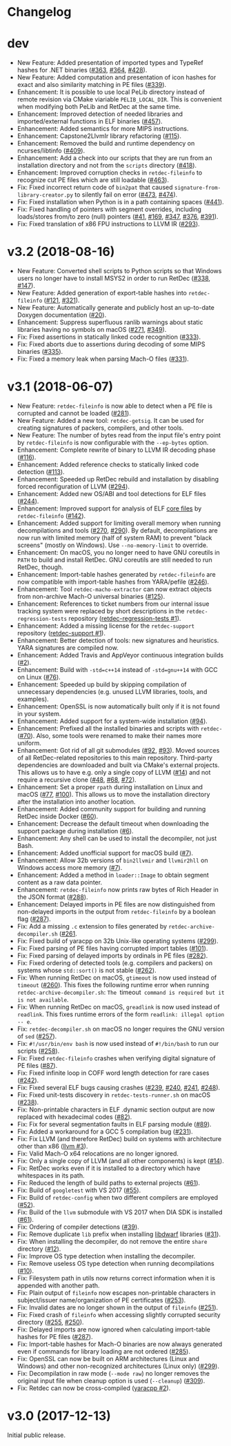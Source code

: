 # Changelog

# dev

* New Feature: Added presentation of imported types and TypeRef hashes for .NET binaries ([#363](https://github.com/avast-tl/retdec/issues/363), [#364](https://github.com/avast-tl/retdec/issues/364), [#428](https://github.com/avast-tl/retdec/issues/428)).
* New Feature: Added computation and presentation of icon hashes for exact and also similarity matching in PE files ([#339](https://github.com/avast-tl/retdec/issues/339)).
* Enhancement: It is possible to use local PeLib directory instead of remote revision via CMake viariable `PELIB_LOCAL_DIR`. This is convenient when modifying both PeLib and RetDec at the same time.
* Enhancement: Improved detection of needed libraries and imported/external functions in ELF binaries ([#457](https://github.com/avast-tl/retdec/issues/457)).
* Enhancement: Added semantics for more MIPS instructions.
* Enhancement: Capstone2LlvmIr library refactoring ([#115](https://github.com/avast-tl/retdec/issues/115)).
* Enhancement: Removed the build and runtime dependency on ncurses/libtinfo ([#409](https://github.com/avast-tl/retdec/pull/409)).
* Enhancement: Add a check into our scripts that they are run from an installation directory and not from the `scripts` directory ([#418](https://github.com/avast-tl/retdec/issues/418)).
* Enhancement: Improved corruption checks in `retdec-fileinfo` to recognize cut PE files which are still loadable ([#463](https://github.com/avast-tl/retdec/issues/463)).
* Fix: Fixed incorrect return code of `bin2pat` that caused `signature-from-library-creator.py` to silently fail on error ([#473](https://github.com/avast-tl/retdec/issues/473), [#474](https://github.com/avast-tl/retdec/pull/474)).
* Fix: Fixed installation when Python is in a path containing spaces ([#441](https://github.com/avast-tl/retdec/issues/441)).
* Fix: Fixed handling of pointers with segment overrides, including loads/stores from/to zero (null) pointers ([#41](https://github.com/avast-tl/retdec/issues/41), [#169](https://github.com/avast-tl/retdec/issues/169), [#347](https://github.com/avast-tl/retdec/issues/347), [#376](https://github.com/avast-tl/retdec/issues/376), [#391](https://github.com/avast-tl/retdec/pull/391)).
* Fix: Fixed translation of x86 FPU instructions to LLVM IR ([#293](https://github.com/avast-tl/retdec/issues/293)).

# v3.2 (2018-08-16)

* New Feature: Converted shell scripts to Python scripts so that Windows users no longer have to install MSYS2 in order to run RetDec ([#338](https://github.com/avast-tl/retdec/pull/338), [#147](https://github.com/avast-tl/retdec/issues/147)).
* New Feature: Added generation of export-table hashes into `retdec-fileinfo` ([#121](https://github.com/avast-tl/retdec/issues/121), [#321](https://github.com/avast-tl/retdec/pull/321)).
* New Feature: Automatically generate and publicly host an up-to-date Doxygen documentation ([#20](https://github.com/avast-tl/retdec/issues/20)).
* Enhancement: Suppress superfluous ranlib warnings about static libraries having no symbols on macOS ([#271](https://github.com/avast-tl/retdec/issues/271), [#349](https://github.com/avast-tl/retdec/pull/349)).
* Fix: Fixed assertions in statically linked code recognition ([#333](https://github.com/avast-tl/retdec/issues/333)).
* Fix: Fixed aborts due to assertions during decoding of some MIPS binaries ([#335](https://github.com/avast-tl/retdec/issues/335)).
* Fix: Fixed a memory leak when parsing Mach-O files ([#331](https://github.com/avast-tl/retdec/pull/331)).

# v3.1 (2018-06-07)

* New Feature: `retdec-fileinfo` is now able to detect when a PE file is corrupted and cannot be loaded ([#281](https://github.com/avast-tl/retdec/pull/281)).
* New Feature: Added a new tool: `retdec-getsig`. It can be used for creating signatures of packers, compilers, and other tools.
* New Feature: The number of bytes read from the input file's entry point by `retdec-fileinfo` is now configurable with the `--ep-bytes` option.
* Enhancement: Complete rewrite of binary to LLVM IR decoding phase ([#116](https://github.com/avast-tl/retdec/issues/116)).
* Enhancement: Added reference checks to statically linked code detection ([#113](https://github.com/avast-tl/retdec/issues/113)).
* Enhancement: Speeded up RetDec rebuild and installation by disabling forced reconfiguration of LLVM ([#294](https://github.com/avast-tl/retdec/pull/294)).
* Enhancement: Added new OS/ABI and tool detections for ELF files ([#244](https://github.com/avast-tl/retdec/issues/244)).
* Enhancement: Improved support for analysis of ELF [core files](http://www.gabriel.urdhr.fr/2015/05/29/core-file/) by `retdec-fileinfo` ([#142](https://github.com/avast-tl/retdec/issues/142)).
* Enhancement: Added support for limiting overall memory when running decompilations and tools ([#270](https://github.com/avast-tl/retdec/issues/270), [#290](https://github.com/avast-tl/retdec/issues/290)). By default, decompilations are now run with limited memory (half of system RAM) to prevent "black screens" (mostly on Windows). Use `--no-memory-limit` to override.
* Enhancement: On macOS, you no longer need to have GNU coreutils in `PATH` to build and install RetDec. GNU coreutils are still needed to run RetDec, though.
* Enhancement: Import-table hashes generated by `retdec-fileinfo` are now compatible with import-table hashes from YARA/pefile ([#246](https://github.com/avast-tl/retdec/issues/246)).
* Enhancement: Tool `retdec-macho-extractor` can now extract objects from non-archive Mach-O universal binaries ([#125](https://github.com/avast-tl/retdec/issues/125)).
* Enhancement: References to ticket numbers from our internal issue tracking system were replaced by short descriptions in the `retdec-regression-tests` repository ([retdec-regression-tests #1](https://github.com/avast-tl/retdec-regression-tests/issues/1)).
* Enhancement: Added a missing license for the `retdec-support` repository ([retdec-support #1](https://github.com/avast-tl/retdec-support/issues/1)).
* Enhancement: Better detection of tools: new signatures and heuristics. YARA signatures are compiled now.
* Enhancement: Added Travis and AppVeyor continuous integration builds ([#2](https://github.com/avast-tl/retdec/issues/2)).
* Enhancement: Build with `-std=c++14` instead of `-std=gnu++14` with GCC on Linux ([#76](https://github.com/avast-tl/retdec/issues/76)).
* Enhancement: Speeded up build by skipping compilation of unnecessary dependencies (e.g. unused LLVM libraries, tools, and examples).
* Enhancement: OpenSSL is now automatically built only if it is not found in your system.
* Enhancement: Added support for a system-wide installation ([#94](https://github.com/avast-tl/retdec/issues/94)).
* Enhancement: Prefixed all the installed binaries and scripts with `retdec-` ([#70](https://github.com/avast-tl/retdec/issues/70)). Also, some tools were renamed to make their names more uniform.
* Enhancement: Got rid of all git submodules ([#92](https://github.com/avast-tl/retdec/issues/92), [#93](https://github.com/avast-tl/retdec/issues/93)). Moved sources of all RetDec-related repositories to this main repository. Third-party dependencies are downloaded and built via CMake's external projects. This allows us to have e.g. only a single copy of LLVM ([#14](https://github.com/avast-tl/retdec/issues/14)) and not require a recursive clone ([#48](https://github.com/avast-tl/retdec/issues/48), [#68](https://github.com/avast-tl/retdec/issues/68), [#72](https://github.com/avast-tl/retdec/issues/72)).
* Enhancement: Set a proper `rpath` during installation on Linux and macOS ([#77](https://github.com/avast-tl/retdec/issues/77), [#100](https://github.com/avast-tl/retdec/issues/100)). This allows us to move the installation directory after the installation into another location.
* Enhancement: Added community support for building and running RetDec inside Docker ([#60](https://github.com/avast-tl/retdec/pull/60)).
* Enhancement: Decrease the default timeout when downloading the support package during installation ([#6](https://github.com/avast-tl/retdec/pull/6)).
* Enhancement: Any shell can be used to install the decompiler, not just Bash.
* Enhancement: Added unofficial support for macOS build ([#7](https://github.com/avast-tl/retdec/issues/7)).
* Enhancement: Allow 32b versions of `bin2llvmir` and `llvmir2hll` on Windows access more memory ([#7](https://github.com/avast-tl/retdec/issues/73)).
* Enhancement: Added a method in `loader::Image` to obtain segment content as a raw data pointer.
* Enhancement: `retdec-fileinfo` now prints raw bytes of Rich Header in the JSON format ([#288](https://github.com/avast-tl/retdec/issues/288)).
* Enhancement: Delayed imports in PE files are now distinguished from non-delayed imports in the output from `retdec-fileinfo` by a boolean flag ([#287](https://github.com/avast-tl/retdec/issues/288)).
* Fix: Add a missing `.c` extension to files generated by `retdec-archive-decompiler.sh` ([#261](https://github.com/avast-tl/retdec/issues/261).
* Fix: Fixed build of yaracpp on 32b Unix-like operating systems ([#299](https://github.com/avast-tl/retdec/issues/299)).
* Fix: Fixed parsing of PE files having corrupted import tables ([#101](https://github.com/avast-tl/retdec/issues/101)).
* Fix: Fixed parsing of delayed imports by ordinals in PE files ([#282](https://github.com/avast-tl/retdec/issues/282)).
* Fix: Fixed ordering of detected tools (e.g. compilers and packers) on systems whose `std::sort()` is not stable ([#262](https://github.com/avast-tl/retdec/issues/262)).
* Fix: When running RetDec on macOS, `gtimeout` is now used instead of `timeout` ([#260](https://github.com/avast-tl/retdec/issues/260)). This fixes the following runtime error when running `retdec-archive-decompiler.sh`: `The `timeout` command is required but it is not available`.
* Fix: When running RetDec on macOS, `greadlink` is now used instead of `readlink`. This fixes runtime errors of the form `readlink: illegal option -- e`.
* Fix: `retdec-decompiler.sh` on macOS no longer requires the GNU version of `sed` ([#257](https://github.com/avast-tl/retdec/issues/257)).
* Fix: `#!/usr/bin/env bash` is now used instead of `#!/bin/bash` to run our scripts ([#258](https://github.com/avast-tl/retdec/issues/258)).
* Fix: Fixed `retdec-fileinfo` crashes when verifying digital signature of PE files ([#87](https://github.com/avast-tl/retdec/issues/87)).
* Fix: Fixed infinite loop in COFF word length detection for rare cases ([#242](https://github.com/avast-tl/retdec/issues/242)).
* Fix: Fixed several ELF bugs causing crashes ([#239](https://github.com/avast-tl/retdec/issues/239), [#240](https://github.com/avast-tl/retdec/issues/240), [#241](https://github.com/avast-tl/retdec/issues/241), [#248](https://github.com/avast-tl/retdec/issues/248)).
* Fix: Fixed unit-tests discovery in `retdec-tests-runner.sh` on macOS ([#238](https://github.com/avast-tl/retdec/issues/238)).
* Fix: Non-printable characters in ELF .dynamic section output are now replaced with hexadecimal codes ([#82](https://github.com/avast-tl/retdec/issues/82)).
* Fix: Fix for several segmentation faults in ELF parsing module ([#89](https://github.com/avast-tl/retdec/issues/89)).
* Fix: Added a workaround for a GCC 5 compilation bug ([#231](https://github.com/avast-tl/retdec/issues/231)).
* Fix: Fix LLVM (and therefore RetDec) build on systems with architecture other than x86 ([llvm #3](https://github.com/avast-tl/llvm/issues/3)).
* Fix: Valid Mach-O x64 relocations are no longer ignored.
* Fix: Only a single copy of LLVM (and all other components) is kept ([#14](https://github.com/avast-tl/retdec/issues/14)).
* Fix: RetDec works even if it is installed to a directory which have whitespaces in its path.
* Fix: Reduced the length of build paths to external projects ([#61](https://github.com/avast-tl/retdec/issues/61)).
* Fix: Build of `googletest` with VS 2017 ([#55](https://github.com/avast-tl/retdec/issues/55)).
* Fix: Build of `retdec-config` when two different compilers are employed ([#52](https://github.com/avast-tl/retdec/issues/52)).
* Fix: Build of the `llvm` submodule with VS 2017 when DIA SDK is installed ([#61](https://github.com/avast-tl/retdec/issues/61)).
* Fix: Ordering of compiler detections ([#39](https://github.com/avast-tl/retdec/issues/39)).
* Fix: Remove duplicate `lib` prefix when installing [libdwarf](https://github.com/avast-tl/libdwarf) libraries ([#31](https://github.com/avast-tl/retdec/issues/31)).
* Fix: When installing the decompiler, do not remove the entire `share` directory ([#12](https://github.com/avast-tl/retdec/issues/12)).
* Fix: Improve OS type detection when installing the decompiler.
* Fix: Remove useless OS type detection when running decompilations ([#10](https://github.com/avast-tl/retdec/issues/10)).
* Fix: Filesystem path in utils now returns correct information when it is appended with another path.
* Fix: Plain output of `fileinfo` now escapes non-printable characters in subject/issuer name/organization of PE certificates ([#253](https://github.com/avast-tl/retdec/issues/253)).
* Fix: Invalid dates are no longer shown in the output of `fileinfo` ([#251](https://github.com/avast-tl/retdec/issues/251)).
* Fix: Fixed crash of `fileinfo` when accessing slightly corrupted security directory ([#255](https://github.com/avast-tl/retdec/issues/255), [#250](https://github.com/avast-tl/retdec/issues/250)).
* Fix: Delayed imports are now ignored when calculating import-table hashes for PE files ([#287](https://github.com/avast-tl/retdec/issues/287)).
* Fix: Import-table hashes for Mach-O binaries are now always generated even if commands for library loading are not ordered ([#285](https://github.com/avast-tl/retdec/issues/287)).
* Fix: OpenSSL can now be built on ARM architectures (Linux and Windows) and other non-recognized architectures (Linux only) ([#299](https://github.com/avast-tl/retdec/issues/299)).
* Fix: Decompilation in raw mode (`--mode raw`) no longer removes the original input file when cleanup option is used (`--cleanup`) ([#309](https://github.com/avast-tl/retdec/issues/309)).
* Fix: Retdec can now be cross-compiled ([yaracpp #2](https://github.com/avast-tl/yaracpp/pull/2)).

# v3.0 (2017-12-13)

Initial public release.
